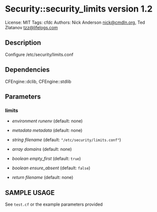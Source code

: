 # Security::security_limits version 1.2

License: MIT
Tags: cfdc
Authors: Nick Anderson <nick@cmdln.org>, Ted Zlatanov <tzz@lifelogs.com>

## Description
Configure /etc/security/limits.conf

## Dependencies
CFEngine::dclib, CFEngine::stdlib

## Parameters
### limits
* _environment_ *runenv* (default: none)

* _metadata_ *metadata* (default: none)

* _string_ *filename* (default: `"/etc/security/limits.conf"`)

* _array_ *domains* (default: none)

* _boolean_ *empty_first* (default: `true`)

* _boolean_ *ensure_absent* (default: `false`)

* _return_ *filename* (default: none)


## SAMPLE USAGE
See `test.cf` or the example parameters provided

